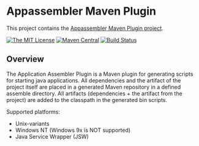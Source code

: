 # Appassembler Maven Plugin

This project contains the [Appassembler Maven Plugin project](http://www.mojohaus.org/appassembler/).

[![The MIT License](https://img.shields.io/github/license/mojohaus/appassembler.svg?label=License)](https://opensource.org/licenses/MIT)
[![Maven Central](https://img.shields.io/maven-central/v/org.codehaus.mojo/appassembler-maven-plugin.svg?label=Maven%20Central)](http://search.maven.org/#search%7Cgav%7C1%7Cg%3A%22org.codehaus.mojo%22%20AND%20a%3A%22appassembler-maven-plugin%22)
[![Build Status](https://travis-ci.org/mojohaus/appassembler.svg?branch=master)](https://travis-ci.org/mojohaus/appassembler)

## Overview

The Application Assembler Plugin is a Maven plugin for generating scripts for
starting java applications. All dependencies and the artifact of the project
itself are placed in a generated Maven repository in a defined assemble
directory. All artifacts (dependencies + the artifact from the project) are
added to the classpath in the generated bin scripts.

Supported platforms:

 * Unix-variants
 * Windows NT (Windows 9x is NOT supported)
 * Java Service Wrapper (JSW)

